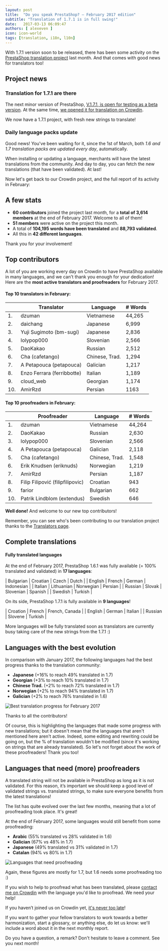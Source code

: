 ```yaml
---
layout: post
title:  "Do you speak PrestaShop? – February 2017 edition"
subtitle: "Translation of 1.7.1 is in full swing!"
date:   2017-03-13 06:09:47
authors: [ alexeven ]
icon: icon-world
tags: [translation, i18n, l10n]
---
```


With 1.7.1 version soon to be released, there has been some activity on the [PrestaShop translation project](https://crowdin.com/project/prestashop-official) last month. And that comes with good news for translators too!

## Project news


### Translation for 1.7.1 are there

The next minor version of PrestaShop, [V.1.7.1, is open for testing as a beta version](http://build.prestashop.com/news/prestashop-1-7-1-0-beta-1/). At the same time, [we opened it for translation on Crowdin](http://build.prestashop.com/news/171-Translations-update/).

We now have a 1.7.1 project, with fresh new strings to translate!


### Daily language packs update

Good news! You've been waiting for it, since the 1st of March, both *1.6 and 1.7 translation packs are updated every day*, automatically.

When installing or updating a language, merchants will have the latest translations from the community. And day to day, you can fetch the new translations (that have been validated). At last!


Now let's get back to our Crowdin project, and the full report of its activity in February:

## A few stats

* **60 contributors** joined the project last month, for a **total of 3,614 members** at the end of February 2017. Welcome to all of them!
* **51 members** were active on the project this month.
* A total of **104,195 words have been translated** and **88,793 validated**.
* All this in **42 different languages**.

Thank you for your involvement!


## Top contributors

A lot of you are working every day on Crowdin to have PrestaShop available in many languages, and we can't thank you enough for your dedication! Here are the **most active translators and proofreaders** for February 2017.

#### Top 10 translators in February:

| |Translator | Language | # Words
|-|---------- | -------- | ----------------
 1. | dzuman | Vietnamese | 44,265
 2. | daichang | Japanese | 6,999
 3. | Yuji Sugimoto (bm-sugi) | Japanese | 2,836
 4. | lolypop000 | Slovenian | 2,566
 5. | DaoKakao | Russian | 2,512
 6. | Cha (cafetango) | Chinese, Trad. | 1,294
 7. | A Petapouca (petapouca) | Galician | 1,217
 8. | Enzo Ferrara (ferribbotte) | Italian | 1,189
 9. | cloud_web | Georgian | 1,174
10. | AmirRzd | Persian | 1163


#### Top 10 proofreaders in February:

| | Proofreader | Language | # Words
|-| ---------- | -------- | ----------------
 1. | dzuman | Vietnamese | 44,264
 2. | DaoKakao | Russian | 2,630
 3. | lolypop000 | Slovenian | 2,566
 4. | A Petapouca (petapouca) | Galician | 2,118
 5. | Cha (cafetango) | Chinese, Trad. | 1,548
 6. | Erik Knudsen (eriknuds) | Norwegian | 1,219
 7. | AmirRzd | Persian | 1,187
 8. | Filip Filipović (filipfilipovic) | Croatian | 943
 9. | farior | Bulgarian | 662
10. | Patrik Lindblom (extendus) | Swedish | 646

**Well done!** And welcome to our new top contributors!

Remember, you can see who's been contributing to our translation project thanks to the [Translators page](http://translators.prestashop.com/).


## Complete translations

#### Fully translated languages

At the end of February 2017, PrestaShop 1.6.1 was fully available (= 100% translated and validated) in **17 languages**:

| Bulgarian | Croatian | Czech | Dutch |
| English | French | German | Indonesian |
| Italian | Lithuanian | Norwegian | Persian |
| Russian | Slovak | Slovenian | Spanish |
| Swedish | Turkish |


On its side, PrestaShop 1.7.1 is fully available in **9 languages**!

| Croation | French | French, Canada |
| English | German | Italian |
| Russian | Slovene | Turkish |


More languages will be fully translated soon as translators are currently busy taking care of the new strings from the 1.7.1 :)


## Languages with the best evolution

In comparison with January 2017, the following languages had the best progress thanks to the translation community:

* **Japanese** (+16% to reach 49% translated in 1.7)
* **Georgian** (+3% to reach 10% translated in 1.7)
* **Chinese Trad.** (+2% to reach 72% translated in 1.7)
* **Norwegian** (+2% to reach 94% translated in 1.7)
* **Galician** (+2% to reach 76% translated in 1.6)

![Best translation progress for February 2017](/assets/images/2017/03/Build_Crowdin_progress_Feb17.png)

Thanks to all the contributors!

Of course, this is highlighting the languages that made some progress with new translations; but it doesn't mean that the languages that aren't mentioned here aren't active. Indeed, some editing and rewriting could be going on, but the % of translation wouldn't be modified (since it's working on strings that are already translated). So let's not forget about the work of these proofreaders! Thank you too!

## Languages that need (more) proofreaders

A translated string will not be available in PrestaShop as long as it is not validated. For this reason, it’s important we should keep a good level of validated strings vs. translated strings, to make sure everyone benefits from the latest translations!

The list has quite evolved over the last few months, meaning that a lot of proofreading took place. It's great!

At the end of February 2017, some languages would still benefit from some proofreading:

* **Arabic** (55% translated vs 28% validated in 1.6)
* **Galician** (67% vs 48% in 1.7)
* **Japanese** (49% translated vs 31% validated in 1.7)
* **Catalan** (94% vs 80% in 1.7)

![Languages that need proofreading](/assets/images/2017/03/Build_Crowdin_proofreading_Feb17.png)

Again, these figures are mostly for 1.7, but 1.6 needs some proofreading too :)

If you wish to help to proofread what has been translated, please [contact me on Crowdin](https://crowdin.com/profile/alex-even) with the language you'd like to proofread. We need your help!

If you haven’t joined us on Crowdin yet, [it's never too late](https://crowdin.com/project/prestashop-official)!

If you want to gather your fellow translators to work towards a better harmonization, start a glossary, or anything else, do let us know: we'll include a word about it in the next monthly report.

Do you have a question, a remark? Don't hesitate to leave a comment. See you next month!
